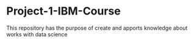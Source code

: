 # Project-1-IBM-Course
This repository has the purpose of create and apports knowledge about works with data science
